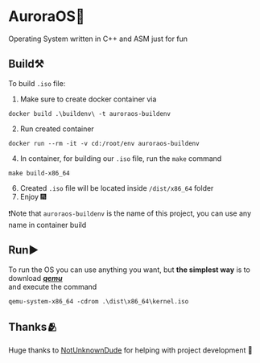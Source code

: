 # AuroraOS🌌
Operating System written in C++ and ASM just for fun

## Build⚒️
To build `.iso` file:   

1. Make sure to create docker container via
```
docker build .\buildenv\ -t auroraos-buildenv
```
2. Run created container
```
docker run --rm -it -v cd:/root/env auroraos-buildenv
```
4. In container, for building our `.iso` file, run the `make` command
```
make build-x86_64
```
6. Created `.iso` file will be located inside `/dist/x86_64` folder
7. Enjoy 🎆

❗Note that `auroraos-buildenv` is the name of this project, you can use any name in container build

## Run▶️
To run the OS you can use anything you want, but **the simplest way** is to download ***[qemu](https://www.qemu.org)***   
and execute the command   
```
qemu-system-x86_64 -cdrom .\dist\x86_64\kernel.iso
```

## Thanks🫂
Huge thanks to [NotUnknownDude](https://github.com/NotUnknownDude) for helping with project development 🦦
